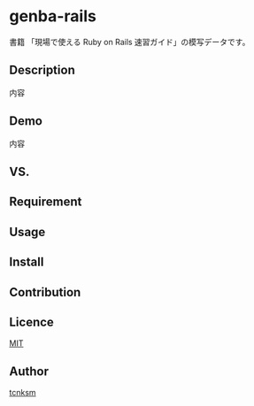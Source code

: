 genba-rails
====

書籍 「現場で使える Ruby on Rails 速習ガイド」の模写データです。

## Description
内容

## Demo
内容  
## VS. 

## Requirement

## Usage

## Install

## Contribution

## Licence

[MIT](https://github.com/tcnksm/tool/blob/master/LICENCE)

## Author

[tcnksm](https://github.com/tcnksm)



